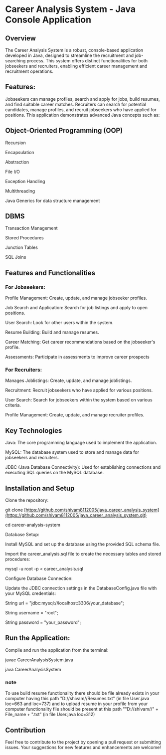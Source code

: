 # Career Analysis System - Java Console Application
## Overview
The Career Analysis System is a robust, console-based application developed in Java, designed to streamline the recruitment and job-searching process. This system offers distinct functionalities for both jobseekers and recruiters, enabling efficient career management and recruitment operations.

## Features:
Jobseekers can manage profiles, search and apply for jobs, build resumes, and find suitable career matches.
Recruiters can search for potential candidates, manage profiles, and recruit jobseekers who have applied for positions.
This application demonstrates advanced Java concepts such as:

## Object-Oriented Programming (OOP)
Recursion

Encapsulation

Abstraction

File I/O

Exception Handling

Multithreading

Java Generics for data structure management

## DBMS
Transaction Management

Stored Procedures

Junction Tables

SQL Joins

## Features and Functionalities
### For Jobseekers:
Profile Management: Create, update, and manage jobseeker profiles.

Job Search and Application: Search for job listings and apply to open positions.

User Search: Look for other users within the system.

Resume Building: Build and manage resumes.

Career Matching: Get career recommendations based on the jobseeker's profile.

Assessments: Participate in assessments to improve career prospects

### For Recruiters:
Manages Joblistings: Create, update, and manage joblistings.

Recruitment: Recruit jobseekers who have applied for various positions.

User Search: Search for jobseekers within the system based on various criteria.

Profile Management: Create, update, and manage recruiter profiles.

## Key Technologies
Java: The core programming language used to implement the application.

MySQL: The database system used to store and manage data for jobseekers and recruiters.

JDBC (Java Database Connectivity): Used for establishing connections and executing SQL queries on the MySQL database.

## Installation and Setup
Clone the repository:

git clone [https://github.com/shivam8112005/java_career_analysis_system](https://github.com/shivam8112005/java_career_analysis_system.git)

cd career-analysis-system

Database Setup:

Install MySQL and set up the database using the provided SQL schema file.

Import the career_analysis.sql file to create the necessary tables and stored procedures:


mysql -u root -p < career_analysis.sql

Configure Database Connection:

Update the JDBC connection settings in the DatabaseConfig.java file with your MySQL credentials:

String url = "jdbc:mysql://localhost:3306/your_database";

String username = "root";

String password = "your_password";

## Run the Application:
Compile and run the application from the terminal:

javac CareerAnalysisSystem.java

java CareerAnalysisSystem

### note 
To use build resume functionality there should be file already exists in your computer having this path "D://shivam//Resumes.txt"  (in file User.java loc=663 and loc=737)
and to upload resume in your profile from your computer functionality file should be present at this path ""D://shivam//" + File_name + ".txt" (in file User.java loc=312)


## Contribution
Feel free to contribute to the project by opening a pull request or submitting issues. Your suggestions for new features and enhancements are welcome!


